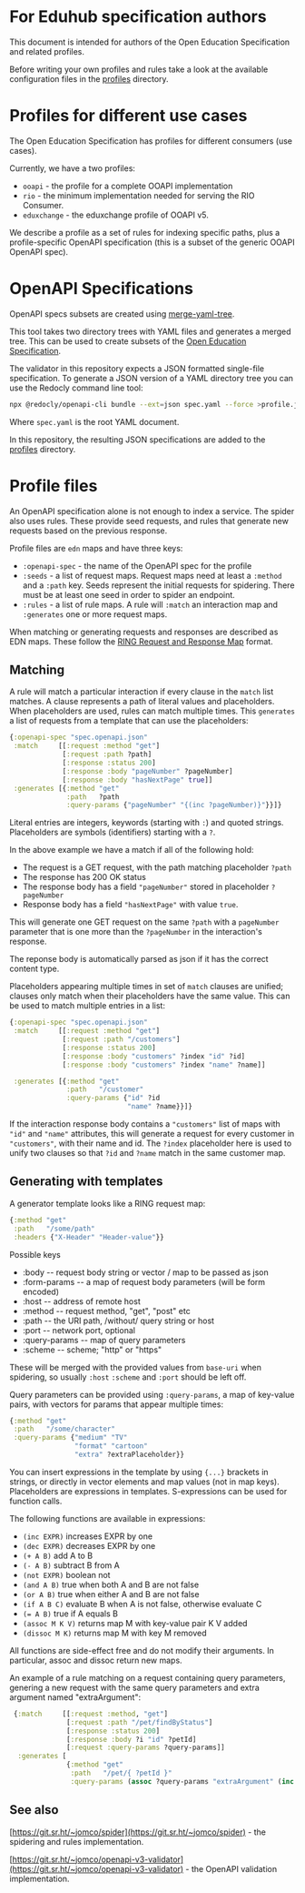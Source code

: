 # For Eduhub specification authors

This document is intended for authors of the Open Education
Specification and related profiles.

Before writing your own profiles and rules take a look at the
available configuration files in the [profiles](../profiles) directory.

# Profiles for different use cases

The Open Education Specification has profiles for different consumers
(use cases).

Currently, we have a two profiles:

- `ooapi` - the profile for a complete OOAPI implementation
- `rio` - the minimum implementation needed for serving the RIO Consumer.
- `eduxchange` - the eduxchange profile of OOAPI v5.

We describe a profile as a set of rules for indexing specific paths,
plus a profile-specific OpenAPI specification (this is a subset of the
generic OOAPI OpenAPI spec).

# OpenAPI Specifications

OpenAPI specs subsets are created using
[merge-yaml-tree](https://git.sr.ht/~jomco/merge-yaml-tree).

This tool takes two directory trees with YAML files and generates a
merged tree.  This can be used to create subsets of the [Open
Education
Specification](https://github.com/open-education-api/specification/tree/master/v5).

The validator in this repository expects a JSON formatted single-file
specification. To generate a JSON version of a YAML directory tree you
can use the Redocly command line tool:

```sh
npx @redocly/openapi-cli bundle --ext=json spec.yaml --force >profile.json
```

Where `spec.yaml` is the root YAML document.

In this repository, the resulting JSON specifications are added to the
[profiles](../profiles) directory.

# Profile files

An OpenAPI specification alone is not enough to index a service. The
spider also uses rules. These provide seed requests, and rules that
generate new requests based on the previous response.

Profile files are `edn` maps and have three keys:

- `:openapi-spec` - the name of the OpenAPI spec for the profile
- `:seeds` - a list of request maps. Request maps need at least a
  `:method` and a `:path` key. Seeds represent the initial requests
  for spidering. There must be at least one seed in order to spider an
  endpoint.
- `:rules` - a list of rule maps. A rule will `:match` an interaction
  map and `:generates` one or more request maps.

When matching or generating requests and responses are described as
EDN maps. These follow the [RING Request and Response
Map](https://github.com/ring-clojure/ring/blob/master/SPEC#L44)
format.

## Matching

A rule will match a particular interaction if every clause in the
`match` list matches. A clause represents a path of literal values and
placeholders. When placeholders are used, rules can match multiple
times.  This `generates` a list of requests from a template that can
use the placeholders:

```clojure
{:openapi-spec "spec.openapi.json"
 :match     [[:request :method "get"]
             [:request :path ?path]
             [:response :status 200]
             [:response :body "pageNumber" ?pageNumber]
             [:response :body "hasNextPage" true]]
 :generates [{:method "get"
              :path   ?path
              :query-params {"pageNumber" "{(inc ?pageNumber)}"}}]}
```

Literal entries are integers, keywords (starting with `:`) and quoted
strings. Placeholders are symbols (identifiers) starting with a `?`.

In the above example we have a match if all of the following hold:

- The request is a GET request, with the path matching placeholder
  `?path`
- The response has 200 OK status
- The response body has a field `"pageNumber"` stored in placeholder
  `?pageNumber`
- Response body has a field `"hasNextPage"` with value `true`.

This will generate one GET request on the same `?path` with a
`pageNumber` parameter that is one more than the `?pageNumber` in the
interaction's response.

The reponse body is automatically parsed as json if it has the correct
content type.

Placeholders appearing multiple times in set of `match` clauses are
unified; clauses only match when their placeholders have the same
value.  This can be used to match multiple entries in a list:

```clojure
{:openapi-spec "spec.openapi.json"
 :match     [[:request :method "get"]
             [:request :path "/customers"]
             [:response :status 200]
             [:response :body "customers" ?index "id" ?id]
             [:response :body "customers" ?index "name" ?name]]

 :generates [{:method "get"
              :path   "/customer"
              :query-params {"id" ?id
                             "name" ?name}}]}
```

If the interaction response body contains a `"customers"` list of maps
with `"id"` and `"name"` attributes, this will generate a request for
every customer in `"customers"`, with their name and id. The `?index`
placeholder here is used to unify two clauses so that `?id` and
`?name` match in the same customer map.

## Generating with templates

A generator template looks like a RING request map:

```clojure
{:method "get"
 :path   "/some/path"
 :headers {"X-Header" "Header-value"}}
```

Possible keys

 - :body -- request body string or vector / map to be passed as json
 - :form-params -- a map of request body parameters (will be form encoded)
 - :host -- address of remote host
 - :method -- request method, "get", "post" etc
 - :path -- the URI path, /without/ query string or host
 - :port -- network port, optional
 - :query-params -- map of query parameters
 - :scheme -- scheme; "http" or "https"
 

These will be merged with the provided values from `base-uri` when
spidering, so usually `:host` `:scheme` and `:port` should be left
off.

Query parameters can be provided using `:query-params`, a map of
key-value pairs, with vectors for params that appear multiple times:

```clojure
{:method "get"
 :path   "/some/character"
 :query-params {"medium" "TV"
                "format" "cartoon"
                "extra" ?extraPlaceholder}}
```

You can insert expressions in the template by using `{...}`  brackets
in strings, or directly in vector elements and map values (not in map
keys). Placeholders are expressions in templates.  S-expressions can
be used for function calls.

The following functions are available in expressions:

- `(inc EXPR)` increases EXPR by one
- `(dec EXPR)` decreases EXPR by one
- `(+ A B)` add A to B
- `(- A B)` subtract B from A
- `(not EXPR)` boolean not
- `(and A B)` true when both A and B are not false
- `(or A B)` true when either A and B are not false
- `(if A B C)` evaluate B when A is not false, otherwise evaluate C
- `(= A B)` true if A equals B
- `(assoc M K V)` returns map M with key-value pair K V added
- `(dissoc M K)` returns map M with key M removed

All functions are side-effect free and do not modify their
arguments. In particular, assoc and dissoc return new maps.

An example of a rule matching on a request containing query
parameters, genering a new request with the same query parameters and
extra argument named "extraArgument":

```clojure
 {:match     [[:request :method, "get"]
              [:request :path "/pet/findByStatus"]
              [:response :status 200]
              [:response :body ?i "id" ?petId]
              [:request :query-params ?query-params]]
  :generates [
              {:method "get"
               :path   "/pet/{ ?petId }"
               :query-params (assoc ?query-params "extraArgument" (inc ?i))}]}
```


## See also

[https://git.sr.ht/~jomco/spider](https://git.sr.ht/~jomco/spider) -
the spidering and rules implementation.

[https://git.sr.ht/~jomco/openapi-v3-validator](https://git.sr.ht/~jomco/openapi-v3-validator) -
the OpenAPI validation implementation.

